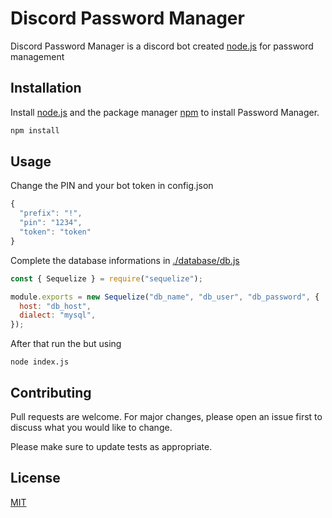 # Discord Password Manager

Discord Password Manager is a discord bot created [node.js](https://nodejs.org/en/) for password management

## Installation

Install [node.js](https://nodejs.org/en/) and the package manager [npm](https://www.npmjs.com//) to install Password Manager.

```bash
npm install
```

## Usage
Change the PIN and your bot token in config.json
```javascript
{
  "prefix": "!",
  "pin": "1234",
  "token": "token"
}
```
Complete the database informations in [./database/db.js](https://github.com/Emsa001/Discord-PasswordManager/blob/main/database/db.js)
```javascript
const { Sequelize } = require("sequelize");

module.exports = new Sequelize("db_name", "db_user", "db_password", {
  host: "db_host",
  dialect: "mysql",
});
```
After that run the but using
```
node index.js
```

## Contributing
Pull requests are welcome. For major changes, please open an issue first to discuss what you would like to change.

Please make sure to update tests as appropriate.

## License
[MIT](https://choosealicense.com/licenses/mit/)
